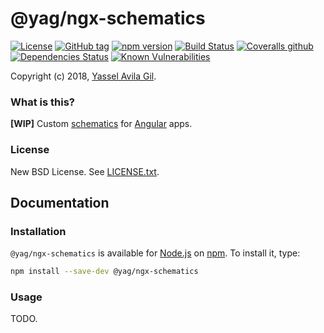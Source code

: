 @yag/ngx-schematics
=====

[![License](https://img.shields.io/badge/license-BSD%203--Clause-green.svg?style=flat-square)](https://raw.githubusercontent.com/yasselavila/ngx-schematics/master/LICENSE.txt)
[![GitHub tag](https://img.shields.io/github/tag/yasselavila/ngx-schematics.svg?style=flat-square)](https://github.com/yasselavila/ngx-schematics/releases)
[![npm version](http://img.shields.io/npm/v/@yag/ngx-schematics.svg?style=flat-square)](https://npmjs.org/package/@yag/ngx-schematics)
[![Build Status](https://img.shields.io/travis/yasselavila/ngx-schematics.svg?style=flat-square)](https://travis-ci.org/yasselavila/ngx-schematics)
[![Coveralls github](https://img.shields.io/coveralls/github/yasselavila/ngx-schematics/master.svg?style=flat-square)](https://coveralls.io/r/yasselavila/ngx-schematics?branch=master)
[![Dependencies Status](https://david-dm.org/yasselavila/ngx-schematics.svg?style=flat-square)](https://david-dm.org/yasselavila/ngx-schematics)
[![Known Vulnerabilities](https://snyk.io/test/github/yasselavila/ngx-schematics/badge.svg)](https://snyk.io/test/github/yasselavila/ngx-schematics)

Copyright (c) 2018, [Yassel Avila Gil](http://yasselavila.com).

### What is this?

**[WIP]** Custom [schematics](https://blog.angular.io/schematics-an-introduction-dc1dfbc2a2b2) for [Angular](https://angular.io/) apps.

### License

New BSD License. See [LICENSE.txt](./LICENSE.txt).

## Documentation

### Installation

`@yag/ngx-schematics` is available for [Node.js](http://npmjs.org) on [npm](http://npmjs.org). To install it, type:

```bash
npm install --save-dev @yag/ngx-schematics
```

### Usage

TODO.

